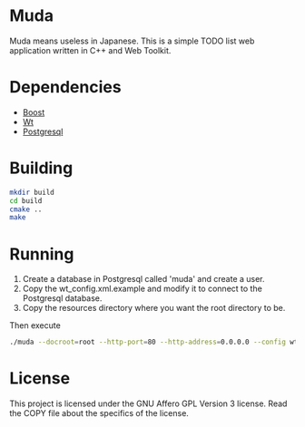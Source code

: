 Muda
========================

Muda means useless in Japanese. This is a simple TODO list web application written in
C++ and Web Toolkit. 

Dependencies
========================

- [Boost](http://www.boost.org/)
- [Wt](http://www.webtoolkit.eu/wt)
- [Postgresql](http://www.postgresql.org/)

Building
========================

````bash
mkdir build
cd build
cmake ..
make 
````

Running
=========================

1. Create a database in Postgresql called 'muda' and create a user.
2. Copy the wt_config.xml.example and modify it to connect to the Postgresql database.
3. Copy the resources directory where you want the root directory to be.

Then execute

```bash
./muda --docroot=root --http-port=80 --http-address=0.0.0.0 --config wt_config.xml
```


License
=========================
This project is licensed under the GNU Affero GPL Version 3 license.
Read the COPY file about the specifics of the license.
